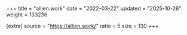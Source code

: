+++
title = "allien.work"
date = "2022-03-22"
updated = "2025-10-26"
weight = 133236

[extra]
source = "https://allien.work/"
ratio = 5
size = 130
+++
